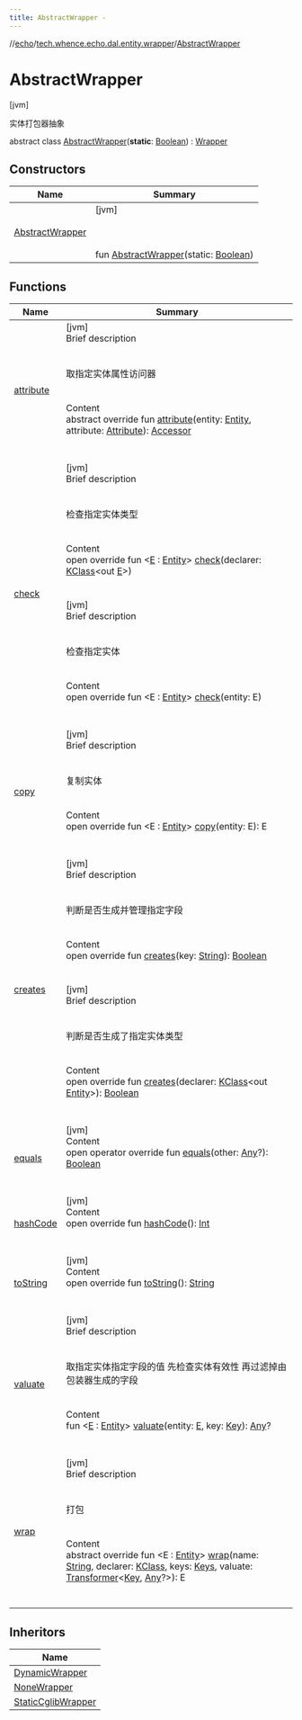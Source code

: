 ```yaml
---
title: AbstractWrapper -
---
```

//[echo](../../index.md)/[tech.whence.echo.dal.entity.wrapper](../index.md)/[AbstractWrapper](index.md)



# AbstractWrapper  
 [jvm] 

实体打包器抽象

abstract class [AbstractWrapper](index.md)(**static**: [Boolean](https://kotlinlang.org/api/latest/jvm/stdlib/kotlin/-boolean/index.html)) : [Wrapper](../-wrapper/index.md)   


## Constructors  
  
|  Name|  Summary| 
|---|---|
| [AbstractWrapper](-abstract-wrapper.md)|  [jvm] <br><br><br><br>fun [AbstractWrapper](-abstract-wrapper.md)(static: [Boolean](https://kotlinlang.org/api/latest/jvm/stdlib/kotlin/-boolean/index.html))   <br>


## Functions  
  
|  Name|  Summary| 
|---|---|
| [attribute](../-wrapper/attribute.md)| [jvm]  <br>Brief description  <br><br><br>取指定实体属性访问器<br><br>  <br>Content  <br>abstract override fun [attribute](../-wrapper/attribute.md)(entity: [Entity](../../tech.whence.echo.dal.entity/-entity/index.md), attribute: [Attribute](../-attribute/index.md)): [Accessor](../../tech.whence.echo.container.accessor/-accessor/index.md)  <br><br><br>
| [check](check.md)| [jvm]  <br>Brief description  <br><br><br>检查指定实体类型<br><br>  <br>Content  <br>open override fun <[E](check.md) : [Entity](../../tech.whence.echo.dal.entity/-entity/index.md)> [check](check.md)(declarer: [KClass](https://kotlinlang.org/api/latest/jvm/stdlib/kotlin.reflect/-k-class/index.html)<out [E](check.md)>)  <br><br><br>[jvm]  <br>Brief description  <br><br><br>检查指定实体<br><br>  <br>Content  <br>open override fun <E : [Entity](../../tech.whence.echo.dal.entity/-entity/index.md)> [check](../-wrapper/check.md)(entity: E)  <br><br><br>
| [copy](../-wrapper/copy.md)| [jvm]  <br>Brief description  <br><br><br>复制实体<br><br>  <br>Content  <br>open override fun <E : [Entity](../../tech.whence.echo.dal.entity/-entity/index.md)> [copy](../-wrapper/copy.md)(entity: E): E  <br><br><br>
| [creates](creates.md)| [jvm]  <br>Brief description  <br><br><br>判断是否生成并管理指定字段<br><br>  <br>Content  <br>open override fun [creates](creates.md)(key: [String](https://kotlinlang.org/api/latest/jvm/stdlib/kotlin/-string/index.html)): [Boolean](https://kotlinlang.org/api/latest/jvm/stdlib/kotlin/-boolean/index.html)  <br><br><br>[jvm]  <br>Brief description  <br><br><br>判断是否生成了指定实体类型<br><br>  <br>Content  <br>open override fun [creates](creates.md)(declarer: [KClass](https://kotlinlang.org/api/latest/jvm/stdlib/kotlin.reflect/-k-class/index.html)<out [Entity](../../tech.whence.echo.dal.entity/-entity/index.md)>): [Boolean](https://kotlinlang.org/api/latest/jvm/stdlib/kotlin/-boolean/index.html)  <br><br><br>
| [equals](../../tech.whence.echo.webclient.response.exception/-response-unrecognized-exception/index.md#kotlin/Any/equals/#kotlin.Any?/PointingToDeclaration/)| [jvm]  <br>Content  <br>open operator override fun [equals](../../tech.whence.echo.webclient.response.exception/-response-unrecognized-exception/index.md#kotlin/Any/equals/#kotlin.Any?/PointingToDeclaration/)(other: [Any](https://kotlinlang.org/api/latest/jvm/stdlib/kotlin/-any/index.html)?): [Boolean](https://kotlinlang.org/api/latest/jvm/stdlib/kotlin/-boolean/index.html)  <br><br><br>
| [hashCode](../../tech.whence.echo.webclient.response.exception/-response-unrecognized-exception/index.md#kotlin/Any/hashCode/#/PointingToDeclaration/)| [jvm]  <br>Content  <br>open override fun [hashCode](../../tech.whence.echo.webclient.response.exception/-response-unrecognized-exception/index.md#kotlin/Any/hashCode/#/PointingToDeclaration/)(): [Int](https://kotlinlang.org/api/latest/jvm/stdlib/kotlin/-int/index.html)  <br><br><br>
| [toString](../../tech.whence.echo.webclient.response.exception/-response-unrecognized-exception/index.md#kotlin/Any/toString/#/PointingToDeclaration/)| [jvm]  <br>Content  <br>open override fun [toString](../../tech.whence.echo.webclient.response.exception/-response-unrecognized-exception/index.md#kotlin/Any/toString/#/PointingToDeclaration/)(): [String](https://kotlinlang.org/api/latest/jvm/stdlib/kotlin/-string/index.html)  <br><br><br>
| [valuate](valuate.md)| [jvm]  <br>Brief description  <br><br><br>取指定实体指定字段的值 先检查实体有效性 再过滤掉由包装器生成的字段<br><br>  <br>Content  <br>fun <[E](valuate.md) : [Entity](../../tech.whence.echo.dal.entity/-entity/index.md)> [valuate](valuate.md)(entity: [E](valuate.md), key: [Key](../../tech.whence.echo.dal.schema.key/-key/index.md)): [Any](https://kotlinlang.org/api/latest/jvm/stdlib/kotlin/-any/index.html)?  <br><br><br>
| [wrap](../-wrapper/wrap.md)| [jvm]  <br>Brief description  <br><br><br>打包<br><br>  <br>Content  <br>abstract override fun <E : [Entity](../../tech.whence.echo.dal.entity/-entity/index.md)> [wrap](../-wrapper/wrap.md)(name: [String](https://kotlinlang.org/api/latest/jvm/stdlib/kotlin/-string/index.html), declarer: [KClass](https://kotlinlang.org/api/latest/jvm/stdlib/kotlin.reflect/-k-class/index.html)<out E>, keys: [Keys](../../tech.whence.echo.dal.schema.key/-keys/index.md), valuate: [Transformer](../../tech.whence.echo.function/-transformer/index.md)<[Key](../../tech.whence.echo.dal.schema.key/-key/index.md), [Any](https://kotlinlang.org/api/latest/jvm/stdlib/kotlin/-any/index.html)?>): E  <br><br><br>


## Inheritors  
  
|  Name| 
|---|
| [DynamicWrapper](../-dynamic-wrapper/index.md)
| [NoneWrapper](../-none-wrapper/index.md)
| [StaticCglibWrapper](../-static-cglib-wrapper/index.md)

